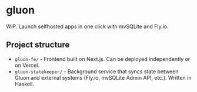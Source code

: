 # gluon

WIP. Launch selfhosted apps in one click with mvSQLite and Fly.io.

## Project structure

- `gluon-fe/` - Frontend built on Next.js. Can be deployed independently or on Vercel.
- `gluon-statekeeper/` - Background service that syncs state between Gluon and external systems (Fly.io, mvSQLite Admin API, etc.). Written in Haskell.

